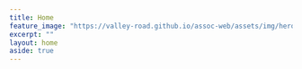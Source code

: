 ```yaml
---
title: Home
feature_image: "https://valley-road.github.io/assoc-web/assets/img/hero.jpg"
excerpt: ""
layout: home
aside: true
---
```

